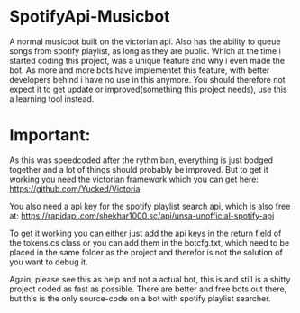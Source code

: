# SpotifyApi-Musicbot
A normal musicbot built on the victorian api. Also has the ability to queue songs from spotify playlist, as long as they are public. Which at the time i started coding this
project, was a unique feature and why i even made the bot. As more and more bots have implementet this feature, with better developers behind i have no use in this anymore.
You should therefore not expect it to get update or improved(something this project needs), use this a learning tool instead.





# Important:
As this was speedcoded after the rythm ban, everything is just bodged together and a lot of things should probably be improved. But to get it working you need the victorian
framework which you can get here: https://github.com/Yucked/Victoria

You also need a api key for the spotify playlist search api, which is also free at: https://rapidapi.com/shekhar1000.sc/api/unsa-unofficial-spotify-api

To get it working you can either just add the api keys in the return field of the tokens.cs class or you can add them in the botcfg.txt, which need to be placed in the same folder
as the project and therefor is not the solution of you want to debug it.


Again, please see this as help and not a actual bot, this is and still is a shitty project coded as fast as possible. There are better and free bots out there, 
but this is the only source-code on a bot with spotify playlist searcher.
